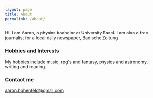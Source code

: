 ```yaml
---
layout: page
title: About
permalink: /about/
---
```


Hi! I am Aaron, a physics bachelor at University Basel. I am also a free journalist for a local daily newspaper, Badische Zeitung

### Hobbies and Interests

My hobbies include music, rpg's and fantasy, physics and astronomy, writing and reading.

### Contact me

[aaron.hohenfeld@gmail.com](mailto:aaron.hohenfeld@gmail.com)
